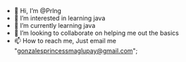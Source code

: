 - 👋 Hi, I’m @Prlng
- 👀 I’m interested in learning java
- 🌱 I’m currently learning java
- 💞️ I’m looking to collaborate on helping me out the basics
- 📫 How to reach me, Just email me "gonzalesprincessmaglupay@gmail.com";

<!---
Prlng/Prlng is a ✨ special ✨ repository because its `README.md` (this file) appears on your GitHub profile.
You can click the Preview link to take a look at your changes.
--->
